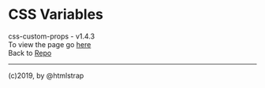 # CSS Variables

css-custom-props - v1.4.3  
To view the page go [here](https://ui-coder.github.io/css-custom-props/index.html)  
Back to [Repo](https://github.com/ui-coder/css-custom-props)
 ____  
(c)2019, by @htmlstrap
